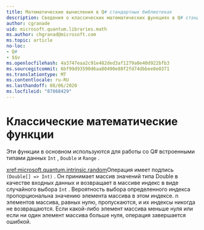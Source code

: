 ```yaml
---
title: Математические вычисления в Q# стандартных библиотеках
description: Сведения о классических математических функциях в Q# стандартных библиотеках, которые используются со встроенными типами данных.
author: cgranade
uid: microsoft.quantum.libraries.math
ms.author: chgranad@microsoft.com
ms.topic: article
no-loc:
- Q#
- $$v
ms.openlocfilehash: 4a3747eaa2c91e482ded3af1279a0e40d922bfb3
ms.sourcegitcommit: 6bf99d93590d6aa80490e88f2fd74dbbee8e0371
ms.translationtype: MT
ms.contentlocale: ru-RU
ms.lasthandoff: 08/06/2020
ms.locfileid: "87868429"
---
```

# <a name="classical-mathematical-functions"></a>Классические математические функции #

Эти функции в основном используются для работы со Q# встроенными типами данных `Int` , `Double` и `Range` .

<xref:microsoft.quantum.intrinsic.random>Операция имеет подпись `(Double[] => Int)` .
Он принимает массив значений типа Double в качестве входных данных и возвращает в массиве индекс в виде случайного выбора `Int` .
Вероятность выбора определенного индекса пропорциональна значению элемента массива в этом индексе. n элементов массива, равных нулю, пропускаются, и их индексы никогда не возвращаются.
Если какой-либо элемент массива меньше нуля или если ни один элемент массива больше нуля, операция завершается ошибкой.

